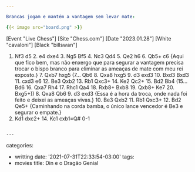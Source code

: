 ```yaml
---

Brancas jogam e mantém a vantagem sem levar mate:

{{< image src="board.png" >}}

```
[Event "Live Chess"]
[Site "Chess.com"]
[Date "2023.01.28"]
[White "cavaloni"]
[Black "billswan"]

1. Nf3 d5 2. e4 dxe4 3. Ng5 Bf5 4. Nc3 Qd4 5. Qe2 h6 6. Qb5+ c6 {Aqui que fico
bem, mas não enxergo que para segurar a vantagem precisa trocar o bispo branco
para eliminar as ameaças de mate com meu rei exposto.} 7. Qxb7 hxg5 (7... Qb6 8.
Qxa8 hxg5 9. d3 exd3 10. Bxd3 Bxd3 11. cxd3 e6 12. Be3 Qxb2 13. Rb1 Qxc3+ 14.
Ke2 Qc2+ 15. Bd2 Bb4 (15... Bd6 16. Qxa7 Rh4 17. Rhc1 Qa4 18. Rxb8+ Bxb8 19.
Qxb8+ Ke7 20. Bxg5+)) 8. Qxa8 Qb6 9. d3 exd3 {Essa é a hora da troca, onde nada
foi feito e deixei as ameaças vivas.} 10. Be3 Qxb2 11. Rb1 Qxc3+ 12. Bd2 Qe5+
{Caminhando na corda bamba, o único lance vencedor é Be3 e segurar o empate.}
13. Kd1 dxc2+ 14. Kc1 cxb1=Q# 0-1
```

---
```

categories:
- writting
date: '2021-07-31T22:33:54-03:00'
tags:
- movies
title: Din e o Dragão Genial
